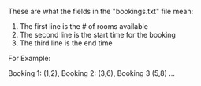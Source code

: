 These are what the fields in the "bookings.txt" file mean:
1) The first line is the # of rooms available
2) The second line is the start time for the booking
3) The third line is the end time


For Example:

Booking 1: (1,2), Booking 2: (3,6), Booking 3 (5,8) ...
